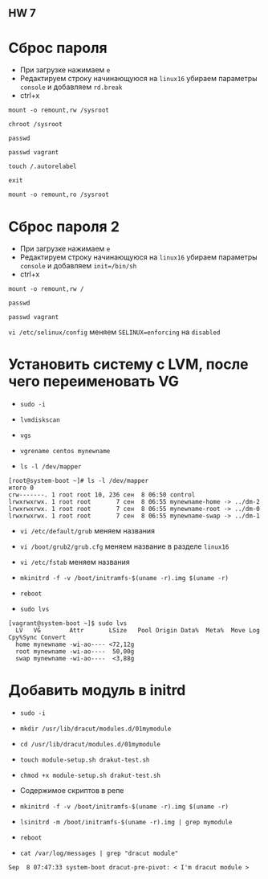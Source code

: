 ## HW 7

# Сброс пароля
 - При загрузке нажимаем `e`
 - Редактируем строку начинающуюся на `linux16` убираем параметры `console` и добавляем `rd.break`
 - ctrl+x

`mount -o remount,rw /sysroot`

`chroot /sysroot`

`passwd`

`passwd vagrant`

`touch /.autorelabel`

`exit`

`mount -o remount,ro /sysroot`

# Сброс пароля 2
 - При загрузке нажимаем `e`
 - Редактируем строку начинающуюся на `linux16` убираем параметры `console` и добавляем `init=/bin/sh`
 - ctrl+x

`mount -o remount,rw /`

`passwd`

`passwd vagrant`

`vi /etc/selinux/config` меняем `SELINUX=enforcing` на `disabled`

# Установить систему с LVM, после чего переименовать VG

 - `sudo -i`

 - `lvmdiskscan`

 - `vgs`

 - `vgrename centos mynewname`

 - `ls -l /dev/mapper`

```
[root@system-boot ~]# ls -l /dev/mapper
итого 0
crw-------. 1 root root 10, 236 сен  8 06:50 control
lrwxrwxrwx. 1 root root       7 сен  8 06:55 mynewname-home -> ../dm-2
lrwxrwxrwx. 1 root root       7 сен  8 06:55 mynewname-root -> ../dm-0
lrwxrwxrwx. 1 root root       7 сен  8 06:55 mynewname-swap -> ../dm-1
```

 - `vi /etc/default/grub` меняем названия

 - `vi /boot/grub2/grub.cfg` меняем название в разделе `linux16`

 - `vi /etc/fstab` меняем названия

 - `mkinitrd -f -v /boot/initramfs-$(uname -r).img $(uname -r)`

 - `reboot`

 - `sudo lvs`

```
[vagrant@system-boot ~]$ sudo lvs
  LV   VG        Attr       LSize   Pool Origin Data%  Meta%  Move Log Cpy%Sync Convert
  home mynewname -wi-ao---- <72,12g                                                    
  root mynewname -wi-ao----  50,00g                                                    
  swap mynewname -wi-ao----  <3,88g 
```

# Добавить модуль в initrd

 - `sudo -i`

 - `mkdir /usr/lib/dracut/modules.d/01mymodule`

 - `cd /usr/lib/dracut/modules.d/01mymodule`

 - `touch module-setup.sh drakut-test.sh`

 - `chmod +x module-setup.sh drakut-test.sh`

 - Содержимое скриптов в репе

 - `mkinitrd -f -v /boot/initramfs-$(uname -r).img $(uname -r)`

 - `lsinitrd -m /boot/initramfs-$(uname -r).img | grep mymodule`

 - `reboot`

 - `cat /var/log/messages | grep "dracut module"`

 ```
Sep  8 07:47:33 system-boot dracut-pre-pivot: < I'm dracut module >
 ```
